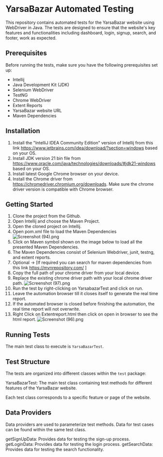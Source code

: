 # YarsaBazar Automated Testing

This repository contains automated tests for the YarsaBazar website using WebDriver in Java. The tests are designed to ensure that the website's key features and functionalities including dashboard, login, signup, search, and footer,  work as expected.

## Prerequisites

Before running the tests, make sure you have the following prerequisites set up:
- Intellij
- Java Development Kit (JDK)
- Selenium WebDriver
- TestNG
- Chrome WebDriver
- Extent Reports
- YarsaBazar website URL
- Maven Dependencies

## Installation
1. Install the "IntelliJ IDEA Community Edition" version of Intellij from this link https://www.jetbrains.com/idea/download/?section=windows based on your OS.
2. Install JDK version 21 bin file from https://www.oracle.com/java/technologies/downloads/#jdk21-windows based on your OS.
3. Install latest Google Chrome browser on your device.
4. Install the Chrome driver from https://chromedriver.chromium.org/downloads. Make sure the chrome driver version is compatible with Chrome browser.

## Getting Started 
1. Clone the project from the Github.
2. Open Intellij and choose the Maven Project.
3. Open the cloned project on Intellij.
4. Open pom.xml file to load the Maven Dependencies
![Screenshot (94).png](..%2FOneDrive%2FPictures%2FScreenshots%2FScreenshot%20%2894%29.png)
5. Click on Maven symbol shown on the image below to load all the presented Maven Dependencies.
6. The Maven Dependencies consist of  Selenium Webdriver, junit, testng, and extent reports.
7. Optional -> [If required you can search for maven dependencies from this link https://mvnrepository.com/ ]
8. Copy the full path of your chrome driver from your local device.
9. Replace the existing chrome driver path with your local chrome driver path.
![Screenshot (97).png](..%2FOneDrive%2FPictures%2FScreenshots%2FScreenshot%20%2897%29.png)
8. Run the test by right-clicking on YarsabazarTest and click on run.
9. Leave the automation browser till it closes itself to generate the real time report.
10. If the automated browser is closed before finishing the automation, the real time report will not overwrite.
11. Right Click on Extentreport.html then click on open in browser to see the html report.
![Screenshot (96).png](..%2FOneDrive%2FPictures%2FScreenshots%2FScreenshot%20%2896%29.png)
## Running Tests


The main test class to execute is `YarsaBazarTest`.

## Test Structure

The tests are organized into different classes within the `test` package:

YarsaBazarTest: The main test class containing test methods for different features of the YarsaBazar website.

Each test class corresponds to a specific feature or page of the website.

## Data Providers

Data providers are used to parameterize test methods. Data for test cases can be found within the same test class.

getSignUpData: Provides data for testing the sign-up process.
getLoginData: Provides data for testing the login process.
getSearchData: Provides data for testing the search functionality.

